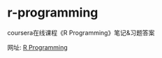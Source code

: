 # r-programming

coursera在线课程《R Programming》笔记&习题答案

网址: [R Programming](https://www.coursera.org/learn/r-programming/)
